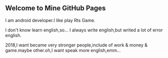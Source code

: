 ## Welcome to Mine GitHub Pages

I am android developer.I like play Rts Game.

I don't know learn english,so... I always write english,but writed a lot of error english.

2018,I want became very stronger people,include of work & money & game.maybe other.oh,I want speak more english,emm...
